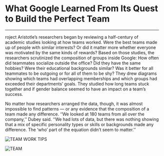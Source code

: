 # What Google Learned From Its Quest to Build the Perfect Team
__________

roject Aristotle’s researchers began by reviewing a half-century of academic studies looking at how teams worked. Were the best teams made up of people with similar interests? Or did it matter more whether everyone was motivated by the same kinds of rewards? Based on those studies, the researchers scrutinized the composition of groups inside Google: How often did teammates socialize outside the office? Did they have the same hobbies? Were their educational backgrounds similar? Was it better for all teammates to be outgoing or for all of them to be shy? They drew diagrams showing which teams had overlapping memberships and which groups had exceeded their departments’ goals. They studied how long teams stuck together and if gender balance seemed to have an impact on a team’s success.

No matter how researchers arranged the data, though, it was almost impossible to find patterns — or any evidence that the composition of a team made any difference. ‘‘We looked at 180 teams from all over the company,’’ Dubey said. ‘‘We had lots of data, but there was nothing showing that a mix of specific personality types or skills or backgrounds made any difference. The ‘who’ part of the equation didn’t seem to matter.’’

![TEAM WORK TIPS](https://www.thebalancecareers.com/thmb/n52GedA1ZZSFKj213waaHXOck5g=/1500x1000/filters:no_upscale():max_bytes(150000):strip_icc()/tips-for-better-teamwork-1919225_v4-5b4dfa2746e0fb00371186e0.png)

![TEAM](https://www.ispatguru.com/wp-content/uploads/2020/11/characteristics-of-a-good-teamwork.jpg)
